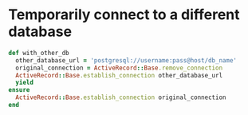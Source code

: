 # Temporarily connect to a different database

```ruby
def with_other_db
  other_database_url = 'postgresql://username:pass@host/db_name'
  original_connection = ActiveRecord::Base.remove_connection
  ActiveRecord::Base.establish_connection other_database_url
  yield
ensure
  ActiveRecord::Base.establish_connection original_connection
end
```
